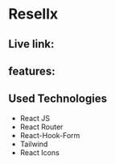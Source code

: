 # Resellx

## Live link:

## features:

## Used Technologies

- React JS
- React Router
- React-Hook-Form
- Tailwind
- React Icons
